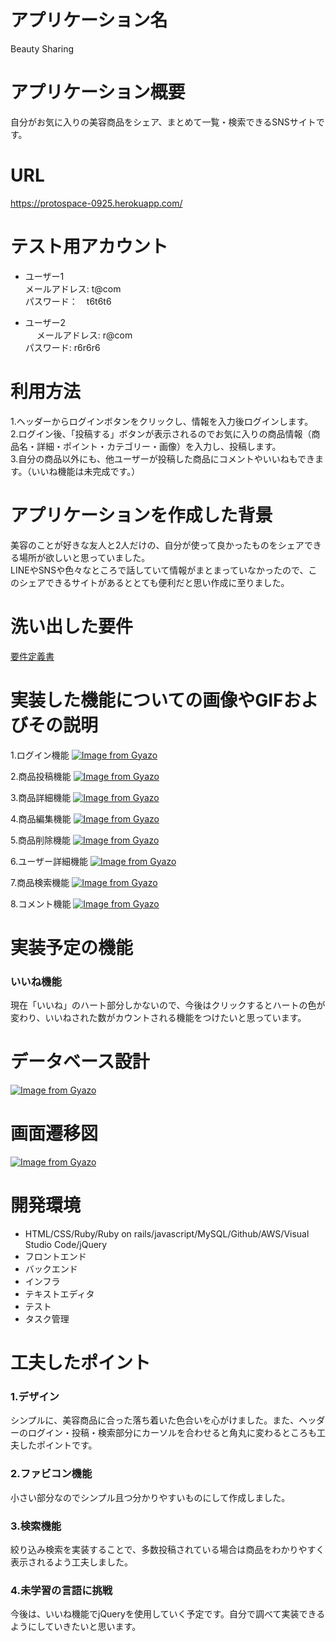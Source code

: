 # アプリケーション名
Beauty Sharing 

# アプリケーション概要
自分がお気に入りの美容商品をシェア、まとめて一覧・検索できるSNSサイトです。  　

# URL
https://protospace-0925.herokuapp.com/

# テスト用アカウント
- ユーザー1<br>
 メールアドレス: t@com<br>
 パスワード：　t6t6t6<br>
 
- ユーザー2<br>　
メールアドレス: r@com<br>
   パスワード: r6r6r6<br>
  
 # 利用方法
 1.ヘッダーからログインボタンをクリックし、情報を入力後ログインします。<br>
 2.ログイン後、「投稿する」ボタンが表示されるのでお気に入りの商品情報（商品名・詳細・ポイント・カテゴリー・画像）を入力し、投稿します。<br>
3.自分の商品以外にも、他ユーザーが投稿した商品にコメントやいいねもできます。（いいね機能は未完成です。）
 
 # アプリケーションを作成した背景
 美容のことが好きな友人と2人だけの、自分が使って良かったものをシェアできる場所が欲しいと思っていました。  
 LINEやSNSや色々なところで話していて情報がまとまっていなかったので、このシェアできるサイトがあるととても便利だと思い作成に至りました。  
 
 # 洗い出した要件
 [要件定義書](https://docs.google.com/spreadsheets/d/1NIT00D99P7vmY35D46phyV1c2YTLwzSYUXDUeYIfmng/edit?usp=sharing)
 
 # 実装した機能についての画像やGIFおよびその説明 
  1.ログイン機能
  [![Image from Gyazo](https://i.gyazo.com/37342fd4f2252db5c0c5f695f7cb88fc.gif)](https://gyazo.com/37342fd4f2252db5c0c5f695f7cb88fc)
  
  2.商品投稿機能
  [![Image from Gyazo](https://i.gyazo.com/ad210df2cbd95176bca586fe23472d41.gif)](https://gyazo.com/ad210df2cbd95176bca586fe23472d41)
  
  3.商品詳細機能
  [![Image from Gyazo](https://i.gyazo.com/c72360d2b6c2c09705dafc02e1b881fd.gif)](https://gyazo.com/c72360d2b6c2c09705dafc02e1b881fd)
  
  4.商品編集機能
  [![Image from Gyazo](https://i.gyazo.com/db61bdcaf7baba5c3905966e45df69b3.gif)](https://gyazo.com/db61bdcaf7baba5c3905966e45df69b3)
  
  5.商品削除機能
  [![Image from Gyazo](https://i.gyazo.com/cbfb946acf3480af611f6f8070a1a220.gif)](https://gyazo.com/cbfb946acf3480af611f6f8070a1a220)
  
  6.ユーザー詳細機能
  [![Image from Gyazo](https://i.gyazo.com/ddf6ec376a2787216d911a4d3144eb3b.gif)](https://gyazo.com/ddf6ec376a2787216d911a4d3144eb3b) 
  
  7.商品検索機能
  [![Image from Gyazo](https://i.gyazo.com/e6b7221c690973726a81d05264748d2f.gif)](https://gyazo.com/e6b7221c690973726a81d05264748d2f)
  
  8.コメント機能
  [![Image from Gyazo](https://i.gyazo.com/368358589db1d664fd7b3d89d902157b.gif)](https://gyazo.com/368358589db1d664fd7b3d89d902157b)
  
  # 実装予定の機能
 ### いいね機能<br>
  現在「いいね」のハート部分しかないので、今後はクリックするとハートの色が変わり、いいねされた数がカウントされる機能をつけたいと思っています。  
  
  # データベース設計
  [![Image from Gyazo](https://i.gyazo.com/9a3f46f694f90a3bd092026487c02007.png)](https://gyazo.com/9a3f46f694f90a3bd092026487c02007)
  
  # 画面遷移図
  [![Image from Gyazo](https://i.gyazo.com/808799ae7b08b089287ecc5adcea71c5.png)](https://gyazo.com/808799ae7b08b089287ecc5adcea71c5) 
  
  # 開発環境
  - HTML/CSS/Ruby/Ruby on rails/javascript/MySQL/Github/AWS/Visual Studio Code/jQuery<br>
  - フロントエンド<br>
  - バックエンド<br>
  - インフラ <br>
  - テキストエディタ<br>
  - テスト<br>
  - タスク管理<br>
  
  # 工夫したポイント
  ### 1.デザイン<br>
  シンプルに、美容商品に合った落ち着いた色合いを心がけました。また、ヘッダーのログイン・投稿・検索部分にカーソルを合わせると角丸に変わるところも工夫したポイントです。
  
  ### 2.ファビコン機能<br>
  小さい部分なのでシンプル且つ分かりやすいものにして作成しました。
  
  ### 3.検索機能<br>
  絞り込み検索を実装することで、多数投稿されている場合は商品をわかりやすく表示されるよう工夫しました。  
  
  ### 4.未学習の言語に挑戦<br>
  今後は、いいね機能でjQueryを使用していく予定です。自分で調べて実装できるようにしていきたいと思います。  
  
  
  
  
  
  
  

